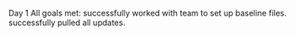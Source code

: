 Day 1
All goals met:
successfully worked with team to set up baseline files.
successfully pulled all updates.
